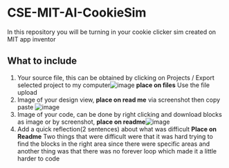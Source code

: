 # CSE-MIT-AI-CookieSim

In this repository you will be turning in your cookie clicker sim created on MIT app inventor

## What to include

1. Your source file, this can be obtained by clicking on Projects / Export selected project to my computer![image](https://github.com/user-attachments/assets/f99cff16-16e3-4e1e-afc7-9da69f0e47f4) __place on files__ Use the file upload
2. Image of your design view, __place on read me__ via screenshot then copy paste ![image](https://github.com/user-attachments/assets/d8121dfd-e874-4847-8d25-c152e94543ae)
3. Image of your code, can be done by right clicking and download blocks as image or by screenshot, __place on readme__![image](https://github.com/user-attachments/assets/6cae156b-0b6e-4155-8839-5e8e7d6fd228)
4. Add a quick reflection(2 sentences) about what was difficult __Place on Readme__
Two things that were difficult were that it was hard trying to find the blocks in the right area since there were specific areas and another thing was that there was no forever loop which made it a little harder to code






